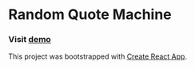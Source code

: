  # Random Quote Machine

### Visit [demo](https://valentin93z.github.io/randow-quote-machine/)

This project was bootstrapped with [Create React App](https://github.com/facebook/create-react-app).
